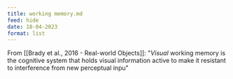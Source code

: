 ```yaml
---
title: working memory.md
feed: hide
date: 18-04-2023
format: list
---
```



From [[Brady et al., 2016 - Real-world Objects]]:
	"*Visual* working memory is the cognitive system that holds visual information active to make it resistant to interference from new perceptual inpu"